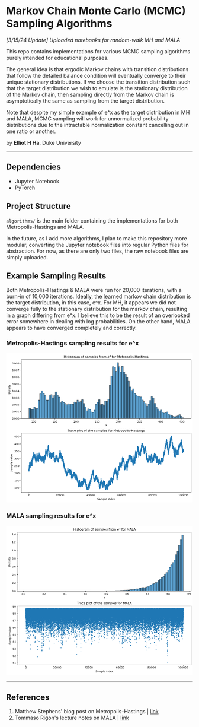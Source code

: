 # Markov Chain Monte Carlo (MCMC) Sampling Algorithms

*[3/15/24 Update] Uploaded notebooks for random-walk MH and MALA*

This repo contains implementations for various MCMC sampling algorithms purely intended for educational purposes. 

The general idea is that ergodic Markov chains with transition distributions that follow the detailed balance condition will eventually converge to their unique stationary distributions. If we choose the transition distribution such that the target distribution we wish to emulate is the stationary distribution of the Markov chain, then sampling directly from the Markov chain is asymptotically the same as sampling from the target distribution. 

Note that despite my simple example of e^x as the target distribution in MH and MALA, MCMC sampling will work for unnormalized probability distributions due to the intractable normalization constant cancelling out in one ratio or another.

by **Elliot H Ha**. Duke University

---

## Dependencies
- Jupyter Notebook
- PyTorch

## Project Structure
`algorithms/` is the main folder containing the implementations for both Metropolis-Hastings and MALA. 

In the future, as I add more algorithms, I plan to make this repository more modular, converting the Jupyter notebook files into regular Python files for abstraction. For now, as there are only two files, the raw notebook files are simply uploaded.

## Example Sampling Results

Both Metropolis-Hastings & MALA were run for 20,000 iterations, with a burn-in of 10,000 iterations. Ideally, the learned markov chain distribution is the target distribution, in this case, e^x. For MH, it appears we did not converge fully to the stationary distribution for the markov chain, resulting in a graph differing from e^x. I believe this to be the result of an overlooked error somewhere in dealing with log probabilities. On the other hand, MALA appears to have converged completely and correctly.

### Metropolis-Hastings sampling results for e^x
![Example sampling results for MH](/examples/mh_sampling.png)

### MALA sampling results for e^x
![Example sampling results for MALA](/examples/mala_sampling.png)

---

## References
1. Matthew Stephens' blog post on Metropolis-Hastings | [link](https://stephens999.github.io/fiveMinuteStats/MH_intro.html)
2. Tommaso Rigon's lecture notes on MALA | [link](https://tommasorigon.github.io/CompStat/slides/un_B2.pdf)
